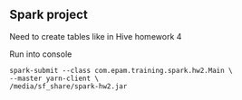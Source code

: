 ## Spark project

Need to create tables like in Hive homework 4

Run into console
```
spark-submit --class com.epam.training.spark.hw2.Main \
--master yarn-client \
/media/sf_share/spark-hw2.jar
```
